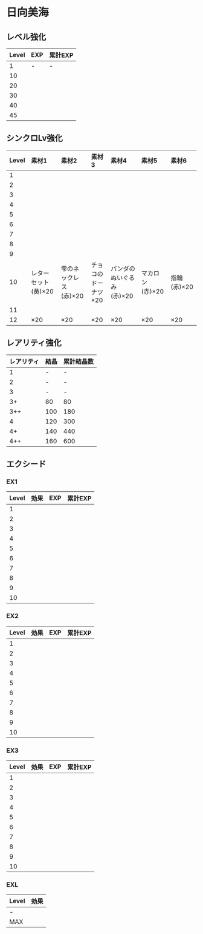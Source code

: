 # 日向美海

## レベル強化

|Level|EXP|累計EXP|
|:--|:--|:--|
|1|-|-|
|10|||
|20||
|30|||
|40|||
|45|||

## シンクロLv強化

|Level|素材1|素材2|素材3|素材4|素材5|素材6|
|:--|:--|:--|:--|:--|:--|:--|
|1|||||||
|2|||||||
|3|||||||
|4|||||||
|5|||||||
|6|||||||
|7|||||||
|8|||||||
|9|||||||
|10|レターセット(黄)×20|雫のネックレス(赤)×20|チョコのドーナツ×20|パンダのぬいぐるみ(赤)×20|マカロン(赤)×20|指輪(赤)×20|
|11|||||||
|12|×20|×20|×20|×20|×20|×20|

## レアリティ強化

|レアリティ|結晶|累計結晶数|
|:--|:--|:--|
|1|-|-|
|2|-|-|
|3|-|-|
|3+|80|80|
|3++|100|180|
|4|120|300|
|4+|140|440|
|4++|160|600|

## エクシード

### EX1

|Level|効果|EXP|累計EXP|
|:--|:--|:--|:--|
|1||||
|2||||
|3||||
|4||||
|5||||
|6||||
|7||||
|8||||
|9||||
|10||||

### EX2

|Level|効果|EXP|累計EXP|
|:--|:--|:--|:--|
|1||||
|2||||
|3||||
|4||||
|5||||
|6||||
|7||||
|8||||
|9||||
|10||||

### EX3

|Level|効果|EXP|累計EXP|
|:--|:--|:--|:--|
|1||||
|2||||
|3||||
|4||||
|5||||
|6||||
|7||||
|8||||
|9||||
|10||||

### EXL

|Level|効果|
|:--|:--|
|-||
|MAX||